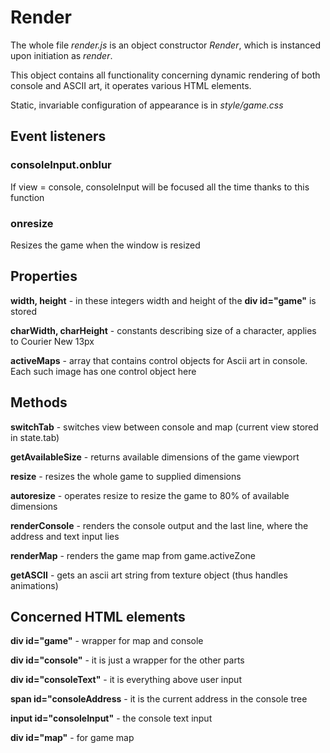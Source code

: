 # Render

The whole file *render.js* is an object constructor *Render*, which is instanced upon initiation as *render*.

This object contains all functionality concerning dynamic rendering of both console and ASCII art, it operates various HTML elements.

Static, invariable configuration of appearance is in *style/game.css*

## Event listeners

### consoleInput.onblur
If view = console, consoleInput will be focused all the time thanks to this function

### onresize
Resizes the game when the window is resized

## Properties

**width, height** - in these integers width and height of the **div id="game"** is stored

**charWidth, charHeight** - constants describing size of a character, applies to Courier New 13px

**activeMaps** - array that contains control objects for Ascii art in console. Each such image has one control object here

## Methods

**switchTab** - switches view between console and map (current view stored in state.tab)

**getAvailableSize** - returns available dimensions of the game viewport

**resize** - resizes the whole game to supplied dimensions

**autoresize** - operates resize to resize the game to 80% of available dimensions

**renderConsole** - renders the console output and the last line, where the address and text input lies

**renderMap** - renders the game map from game.activeZone

**getASCII** - gets an ascii art string from texture object (thus handles animations)

## Concerned HTML elements

**div id="game"** - wrapper for map and console

**div id="console"** - it is just a wrapper for the other parts

**div id="consoleText"** - it is everything above user input

**span id="consoleAddress** - it is the current address in the console tree

**input id="consoleInput"** - the console text input

**div id="map"** - for game map
